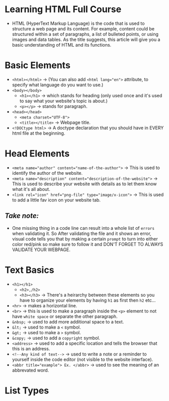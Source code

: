 # Learning HTML Full Course
- HTML (HyperText Markup Language) is the code that is used to structure a web page and its content. For example, content could be structured within a set of paragraphs, a list of bulleted points, or using images and data tables. As the title suggests, this article will give you a basic understanding of HTML and its functions.

# Basic Elements

- `<html></html>` -> (You can also add `<html lang="en">` attribute, to specify what language do you want to use.)
- `<body></body>`
   - `<h1></h1>` -> which stands for heading (only used once and it's used to say what your website's topic is about.)
   - `<p></p>` -> stands for paragraph.
- `<head></head>`
  - `<meta charset="UTF-8">`
  - `<title></title>` -> Webpage title.
- `<!DOCtype html>` -> A doctype declaration that you should have in EVERY html file at the beginning.

# Head Elements

- `<meta name="author" content="name-of-the-author">` -> This is used to identify the author of the website.
- `<meta name="description" content="description-of-the-website">` -> This is used to describe your website with details as to let them know what it's all about.
- `<link rel="icon" href="png-file" type="image/x-icon">` -> This is used to add a little fav icon on your website tab.

## *Take note:*

- One missing thing in a code line can result into a whole list of `errors` when validating it. So After validating the file and it shows an error, visual code tells you that by making a certain `prompt` to turn into either color red/pink so make sure to follow it and DON'T FORGET TO ALWAYS VALIDATE YOUR WEBPAGE.

# Text Basics

- `<h1></h1>`
  - `<h2>,/h2>`
  - `<h3></h3>` -> There's a heirarchy between these elements so you have to organize your elements by having `h1` as first then `h2` etc...
- `<hr>` -> makes a horizontal line.
- `<br>` -> this is used to make a paragraph inside the `<p>` element to not have `white space` or separate the other paragraph.
-  `&nbsp;` -> used to add more additional space to a text.
-  `&lt;` -> used to make a `<` symbol.
-  `&gt;` -> used to make a `>` symbol.
-  `&copy;` -> used to add a `copyright` symbol.
-  `<address>` -> used to add a specific location and tells the browser that this is an address.
-  `<!--Any kind of text-->` -> used to write a note or a reminder to yourself inside the code editor (not visible to the website interface).
-  `<abbr title="example"> Ex. </abbr>` -> used to see the meaning of an abbrevated word.

# List Types